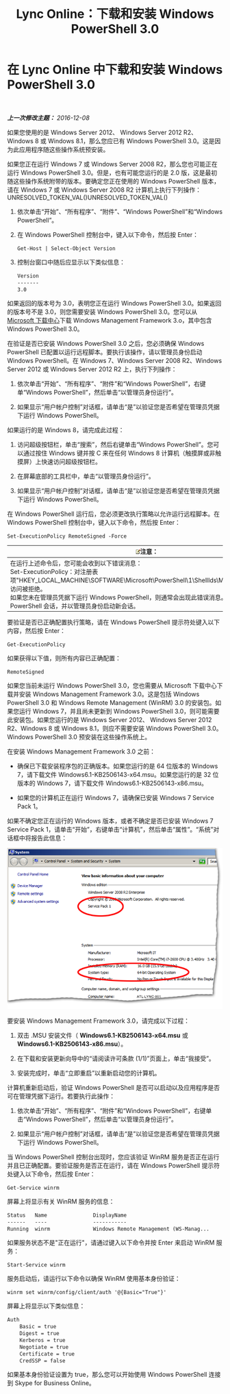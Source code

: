 ﻿---
title: Lync Online：下载和安装 Windows PowerShell 3.0
TOCTitle: 下载和安装 Windows PowerShell 3.0
ms:assetid: 39ae065d-02d7-4ce3-9e6f-6ad550a1777e
ms:mtpsurl: https://technet.microsoft.com/zh-cn/library/Dn362783(v=OCS.15)
ms:contentKeyID: 56271132
ms.date: 06/02/2017
mtps_version: v=OCS.15
ms.translationtype: HT
---

# 在 Lync Online 中下载和安装 Windows PowerShell 3.0

 

_**上一次修改主题：** 2016-12-08_

如果您使用的是 Windows Server 2012、 Windows Server 2012 R2、Windows 8 或 Windows 8.1，那么您应已有 Windows PowerShell 3.0。这是因为此应用程序随这些操作系统预安装。

如果您正在运行 Windows 7 或 Windows Server 2008 R2，那么您也可能正在运行 Windows PowerShell 3.0。但是，也有可能您运行的是 2.0 版，这是最初随这些操作系统附带的版本。要确定您正在使用的 Windows PowerShell 版本，请在 Windows 7 或 Windows Server 2008 R2 计算机上执行下列操作：UNRESOLVED\_TOKEN\_VAL()UNRESOLVED\_TOKEN\_VAL()

1.  依次单击“开始”、“所有程序”、“附件”、“Windows PowerShell”和“Windows PowerShell”。

2.  在 Windows PowerShell 控制台中，键入以下命令，然后按 Enter：
    
        Get-Host | Select-Object Version

3.  控制台窗口中随后应显示以下类似信息：
    
        Version
        -------
        3.0

如果返回的版本号为 3.0，表明您正在运行 Windows PowerShell 3.0。如果返回的版本号不是 3.0，则您需要安装 Windows PowerShell 3.0。您可以从 [Microsoft 下载中心](http://www.microsoft.com/en-us/download/details.aspx?id=34595)下载 Windows Management Framework 3.o，其中包含 Windows PowerShell 3.0。

在验证是否已安装 Windows PowerShell 3.0 之后，您必须确保 Windows PowerShell 已配置以运行远程脚本。要执行该操作，请以管理员身份启动 Windows PowerShell。在 Windows 7、Windows Server 2008 R2、Windows Server 2012 或 Windows Server 2012 R2 上，执行下列操作：

1.  依次单击“开始”、“所有程序”、“附件”和“Windows PowerShell”，右键单“Windows PowerShell”，然后单击“以管理员身份运行”。

2.  如果显示“用户帐户控制”对话框，请单击“是”以验证您是否希望在管理员凭据下运行 Windows PowerShell。

如果运行的是 Windows 8，请完成此过程：

1.  访问超级按钮栏，单击“搜索”，然后右键单击“Windows PowerShell”。您可以通过按住 Windows 键并按 C 来在任何 Windows 8 计算机（触摸屏或非触摸屏）上快速访问超级按钮栏。

2.  在屏幕底部的工具栏中，单击“以管理员身份运行”。

3.  如果显示“用户帐户控制”对话框，请单击“是”以验证您是否希望在管理员凭据下运行 Windows PowerShell。

在 Windows PowerShell 运行后，您必须更改执行策略以允许运行远程脚本。在 Windows PowerShell 控制台中，键入以下命令，然后按 Enter：

    Set-ExecutionPolicy RemoteSigned -Force

<table>
<thead>
<tr class="header">
<th><img src="images/Dn783119.note(OCS.15).gif" title="note" alt="note" />注意：</th>
</tr>
</thead>
<tbody>
<tr class="odd">
<td>在运行上述命令后，您可能会收到以下错误消息：<br />
Set-ExecutionPolicy：对注册表项&quot;HKEY_LOCAL_MACHINE\SOFTWARE\Microsoft\PowerShell\1\ShellIds\Micrsoft.PowerShell&quot;的访问被拒绝。<br />
如果您未在管理员凭据下运行 Windows PowerShell，则通常会出现此错误消息。关闭您的 Windows PowerShell 会话，并以管理员身份启动新会话。</td>
</tr>
</tbody>
</table>


要验证是否已正确配置执行策略，请在 Windows PowerShell 提示符处键入以下内容，然后按 Enter：

    Get-ExecutionPolicy

如果获得以下值，则所有内容已正确配置：

    RemoteSigned

如果您当前未运行 Windows PowerShell 3.0，您也需要从 Microsoft 下载中心下载并安装 Windows Management Framework 3.0。这是包括 Windows PowerShell 3.0 和 Windows Remote Management (WinRM) 3.0 的安装包。如果您运行 Windows 7，并且尚未更新到 Windows PowerShell 3.0，则可能需要此安装包。如果您运行的是 Windows Server 2012、 Windows Server 2012 R2、Windows 8 或 Windows 8.1，则应不需要安装 Windows PowerShell 3.0。 Windows PowerShell 3.0 预安装在这些操作系统上。

在安装 Windows Management Framework 3.0 之前：

  - 确保已下载安装程序包的正确版本。如果您运行的是 64 位版本的 Windows 7，请下载文件 Windows6.1-KB2506143-x64.msu。如果您运行的是 32 位版本的 Windows 7，请下载文件 Windows6.1-KB2506143-x86.msu。

  - 如果您的计算机正在运行 Windows 7，请确保已安装 Windows 7 Service Pack 1。

如果不确定您正在运行的 Windows 版本，或者不确定是否已安装 Windows 7 Service Pack 1，请单击“开始”，右键单击“计算机”，然后单击“属性”。“系统”对话框中将报告此信息：

![显示设置的系统对话框](images/Dn362783.30bff2e8-2862-4dd7-828f-43732f4b9314(OCS.15).png "显示设置的系统对话框")

要安装 Windows Management Framework 3.0，请完成以下过程：

1.  双击 .MSU 安装文件（ **Windows6.1-KB2506143-x64.msu** 或 **Windows6.1-KB2506143-x86.msu**）。

2.  在下载和安装更新向导中的“请阅读许可条款 (1/1)”页面上，单击“我接受”。

3.  安装完成时，单击“立即重启”以重新启动您的计算机。

计算机重新启动后，验证 Windows PowerShell 是否可以启动以及应用程序是否可在管理凭据下运行。若要执行此操作：

1.  依次单击“开始”、“所有程序”、“附件”和“Windows PowerShell”，右键单击“Windows PowerShell”，然后单击“以管理员身份运行”。

2.  如果显示“用户帐户控制”对话框，请单击“是”以验证您是否希望在管理员凭据下运行 Windows PowerShell。

当 Windows PowerShell 控制台出现时，您应该验证 WinRM 服务是否正在运行并且已正确配置。要验证服务是否正在运行，请在 Windows PowerShell 提示符处键入以下命令，然后按 Enter：

    Get-Service winrm

屏幕上将显示有关 WinRM 服务的信息：

    Status   Name               DisplayName
    ------   ----               -----------
    Running  winrm              Windows Remote Management (WS-Manag...

如果服务状态不是"正在运行"，请通过键入以下命令并按 Enter 来启动 WinRM 服务：

    Start-Service winrm

服务启动后，请运行以下命令以确保 WinRM 使用基本身份验证：

    winrm set winrm/config/client/auth '@{Basic="True"}'

屏幕上将显示以下类似信息：

    Auth
        Basic = true
        Digest = true
        Kerberos = true
        Negotiate = true
        Certificate = true
        CredSSP = false

如果基本身份验证设置为 true，那么您可以开始使用 Windows PowerShell 连接到 Skype for Business Online。

